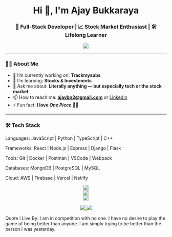 <h1 align="center">Hi 👋, I'm Ajay Bukkaraya</h1>
<h3 align="center">🚀 Full-Stack Developer | 📈 Stock Market Enthusiast | 🛠️ Lifelong Learner</h3>

<p align="center">
  <img src="https://readme-typing-svg.demolab.com/?lines=Code.+Create.+Repeat.;Always%20learning%20something%20new...&center=true&width=440&height=45">
</p>

---

### 👨‍💻 About Me

- 🔭 I’m currently working on: **Trackmysubs**
- 🌱 I’m learning: **Stocks & Investments**
- 💬 Ask me about: **Literally anything — but especially tech or the stock market**
- 📫 How to reach me: **ajaybn2@gmail.com** or [LinkedIn](https://www.linkedin.com/in/ajay-bukkaraya/)
- ⚡ Fun fact: **I love *One Piece*** 🏴‍☠️

---

### 🛠️ Tech Stack

Languages:    JavaScript | Python | TypeScript | C++

Frameworks:   React | Node.js | Express | Django | Flask

Tools:        Git | Docker | Postman | VSCode | Webpack

Databases:    MongoDB | PostgreSQL | MySQL

Cloud:        AWS | Firebase | Vercel | Netlify


<p align="center"> <img src="https://github-readme-stats.vercel.app/api?username=Ajay425&show_icons=true&theme=radical" /> <br /> <img src="https://github-readme-streak-stats.herokuapp.com/?user=Ajay425&theme=radical" /> <br /> <img src="https://github-readme-stats.vercel.app/api/top-langs/?username=Ajay425&layout=compact&theme=radical" /> </p>

<p align="center"> <a href="https://linkedin.com/in/ajay-bukkaraya" target="_blank"> <img src="https://img.shields.io/badge/LinkedIn-0077B5?style=for-the-badge&logo=linkedin&logoColor=white" /> </a> <a href="mailto:ajaybn2@gmail.com"> <img src="https://img.shields.io/badge/Email-D14836?style=for-the-badge&logo=gmail&logoColor=white" /> </a> </p>

Quote I Live By: 
I am in competition with no one. I have no desire to play the game of being better than anyone. I am simply trying to be better than the person I was yesterday.

